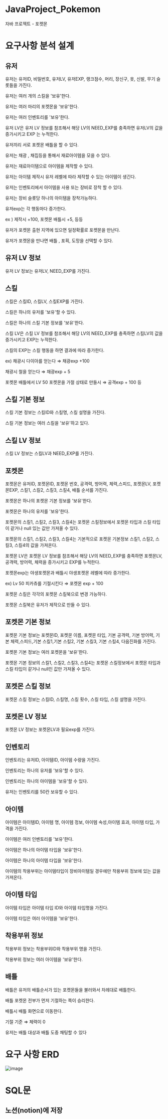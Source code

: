 # JavaProject_Pokemon
자바 프로젝트 - 포켓몬

# 요구사항 분석 설계

## 유저

  유저는 유저ID, 비밀번호, 유저LV, 유저EXP, 랭크점수, 머리, 장신구, 옷, 신발, 무기 슬롯들을 가진다.

  유저는 여러 개의 스킬을 '보유'한다.

  유저는 여러 마리의 포켓몬을 '보유'한다.

  유저는 여러 인벤토리를 '보유'한다.

  유저 LV은 유저 LV 정보를 참조해서 해당 LV의 NEED_EXP를 충족하면 유저LV의 값을 증가시키고 EXP 는 누적한다.

  유저끼리 서로 포켓몬 배틀을 할 수 있다.

  유저는 채광 , 채집등을 통해서 재료아이템을 모을 수 있다.

  유저는 재료아이템으로 아이템을 제작할 수 있다.

  유저는 아이템 제작시 유저 레벨에 따라 제작할 수 있는 아이템이 생긴다.

  유저는 인벤토리에서 아이템을 사용 또는 장비로 장착 할 수 있다.

  유저는 장비 슬롯당 하나의 아이템을 장착가능하다.

  유저exp는 각 행동마다 증가한다.

  ex ) 제작시 +100, 포켓몬 배틀시 +5, 등등

  유저가 포켓몬 출현 지역에 있으면 일정확률로 포켓몬을 만난다.

  유저가 포켓몬을 만나면 배틀 , 포획, 도망을 선택할 수 있다.

## 유저 LV 정보

  유저 LV 정보는 유저LV, NEED_EXP를 가진다.

## 스킬

  스킬은 스킬ID, 스킬LV, 스킬EXP를 가진다.

  스킬은 하나의 유저를 '보유'할 수 있다.

  스킬은 하나의 스킬 기본 정보를 '보유'한다.

  스킬 LV은 스킬 LV 정보를 참조해서 해당 LV의 NEED_EXP를 충족하면 스킬LV의 값을 증가시키고 EXP는 누적한다.

  스킬의 EXP는 스킬 행동을 하면 결과에 따라 증가한다.

  ex) 채광시 다이아를 얻는다 ⇒ 채광exp +100

  채광시 철을 얻는다 ⇒ 채광exp + 5

  포켓몬 배틀에서 LV 50 포켓몬을 가절 상태로 만들시 ⇒ 공격exp + 100 등

## 스킬 기본 정보

  스킬 기본 정보는 스킬ID와 스킬명, 스킬 설명을 가진다.

  스킬 기본 정보는 여러 스킬을 '보유'하고 있다.

## 스킬 LV 정보

  스킬 LV 정보는 스킬LV과 NEED_EXP를 가진다.

## 포켓몬

  포켓몬은 유저ID, 포켓몬ID, 포켓몬 번호, 공격력, 방어력, 체력,스피드, 포켓몬LV, 포켓몬EXP, 스킬1, 스킬2, 스킬3, 스킬4, 배틀 순서를 가진다.

  포켓몬은 하나의 포켓몬 기본 정보를 '보유'한다.

  포켓몬은 하나의 유저를 '보유'한다.

  포켓몬의 스킬1, 스킬2, 스킬3, 스킬4는 포켓몬 스킬정보에서 포켓몬 타입과 스킬 타입이 같거나 null 있는 값만 가져올 수 있다.

  포켓몬의 스킬1, 스킬2, 스킬3, 스킬4는 기본적으로 포켓몬 기본정보 스킬1, 스킬2, 스킬3, 스킬4의 값을 가져온다.

  포켓몬 LV은 포켓몬 LV 정보를 참조해서 해당 LV의 NEED_EXP를 충족하면 포켓몬LV, 공격력, 방어력, 체력을 증가시키고 EXP를 누적한다.

  포켓몬exp는 야생포켓몬과 배틀시 야생포켓몬 레벨에 따라 증가한다.

  ex) Lv 50 피카츄를 기절시킨다 ⇒ 포켓몬 exp + 100

  포켓몬 스킬은 각각의 포켓몬 스킬북으로 변경 가능하다.

  포켓몬 스킬북은 유저가 제작으로 만들 수 있다.

## 포켓몬 기본 정보

  포켓몬 기본 정보는 포켓몬ID, 포켓몬 이름, 포켓몬 타입, 기본 공격력, 기본 방어력, 기본 체력,스피드,기본 스킬1,기본  스킬2, 기본 스킬3, 기본 스킬4, 다음진화를 가진다.

  포켓몬 기본 정보는 여러 포켓몬을 '보유'한다.

  포켓몬 기본 정보의 스킬1, 스킬2, 스킬3, 스킬4는 포켓몬 스킬정보에서 포켓몬 타입과 스킬 타입이 같거나 null인 값만 가져올 수 있다.

## 포켓몬 스킬 정보

  포켓몬 스킬 정보는 스킬ID, 스킬명, 스킬 횟수, 스킬 타입, 스킬 설명을 가진다.

## 포켓몬 LV 정보

  포켓몬 LV 정보는 포켓몬LV과 필요exp를 가진다.

## 인벤토리

  인벤토리는 유저ID, 아이템ID, 아이템 수량을 가진다.

  인벤토리는 하나의 유저를 '보유'할 수 있다.

  인벤토리는 하나의 아이템을 '보유'할 수 있다.

  유저는 인벤토리를 50칸 보유할 수 있다.

## 아이템

  아이템은 아이템ID, 아이템 명, 아이템 정보, 아이템 속성,아이템 효과, 아이템 타입, 가격을 가진다.

  아이템은 여러 인벤토리를 '보유'한다.

  아이템은 하나의 아이템 타입을 '보유'한다.

  아이템은 하나의 아이템 타입을 '보유'한다.

  아이템의 착용부위는 아이템타입이 장비아이템일 경우에만 착용부위 정보에 있는 값을 가져온다.

## 아이템 타입

  아이템 타입은 아이템 타입 ID와 아이템 타입명을 가진다.

  아이템 타입은 여러 아이템을 '보유'한다.

## 착용부위 정보

  착용부위 정보는 착용부위ID와 착용부위 명을 가진다.

  착용부위 정보는 여러 아이템을 '보유'한다.

## 배틀

  배틀은 유저의 배틀순서가 있는 포켓몬들을 불러와서 차례대로 배틀한다.

  배틀 포켓몬 전부가 먼저 기절하는 쪽이 승리한다.

  배틀시 배틀 화면으로 이동한다.

  기절 기준 ⇒ 체력이 0

  유저는 배틀 대상과 배틀 도중 채팅할 수 있다

# 요구 사항 ERD
![image](https://user-images.githubusercontent.com/51016951/197665424-0dd45884-ad97-4643-a782-d183a8e9927a.png)

# SQL문 
  노션(notion)에 저장
-
